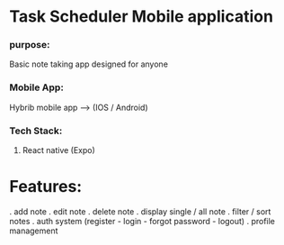 # Task Scheduler Mobile application
### purpose:
Basic note taking app designed for anyone

### Mobile App:
Hybrib mobile app --> (IOS / Android)

### Tech Stack:
1. React native (Expo)

# Features:
. add note
. edit note
. delete note
. display single / all note
. filter / sort notes
. auth system (register - login - forgot password - logout)
. profile management
